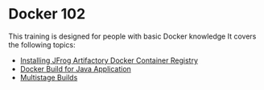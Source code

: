 # Docker 102

This training is designed for people with basic Docker knowledge
It covers the following topics:

*  [Installing JFrog Artifactory Docker Container Registry](./labs/01-install-registry.md)
*  [Docker Build for Java Application ](./labs/02-BuildJavaProject.md)
*  [Multistage Builds ](./labs/labs/03-MultiStageBuildJavaProject.md)